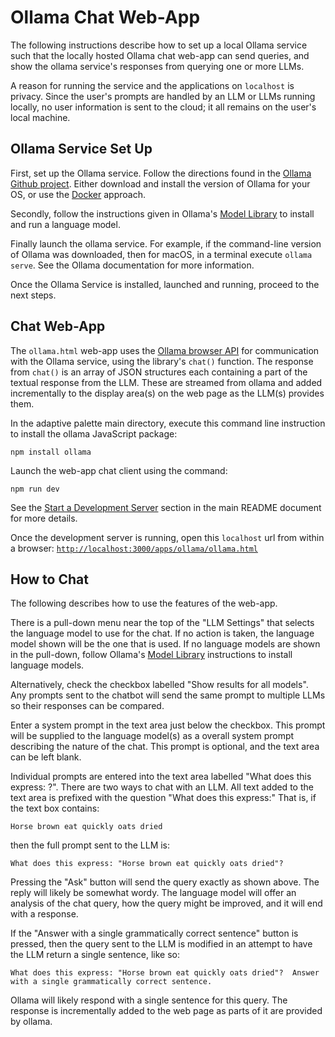 # Ollama Chat Web-App

The following instructions describe how to set up a local Ollama service such
that the locally hosted Ollama chat web-app can send queries, and show the
ollama service's responses from querying one or more LLMs.

A reason for running the service and the applications on `localhost` is privacy.
 Since the user's prompts are handled by an LLM or LLMs running locally, no user
information is sent to the cloud; it all remains on the user's local machine.

## Ollama Service Set Up

First, set up the Ollama service. Follow the directions found in the [Ollama
Github project](https://github.com/ollama/ollama?tab=readme-ov-file).  Either
download and install the version of Ollama for your OS, or use the
[Docker](https://github.com/ollama/ollama?tab=readme-ov-file#docker) approach.

Secondly, follow the instructions given in Ollama's [Model Library](https://github.com/ollama/ollama?tab=readme-ov-file#model-library)
to install and run a language model.

Finally launch the ollama service.  For example, if the command-line version of
Ollama was downloaded, then for macOS, in a terminal execute `ollama serve`.
See the Ollama documentation for more information.

Once the Ollama Service is installed, launched and running, proceed to the next
steps.

## Chat Web-App

The `ollama.html` web-app uses the [Ollama browser API](https://github.com/ollama/ollama-js/?tab=readme-ov-file#browser-usage)
for communication with the Ollama service, using the library's `chat()`
function. The response from `chat()`  is an array of JSON structures each
containing a part of the textual response from the LLM.  These are streamed from
ollama and added incrementally to the display area(s) on the web page as the
LLM(s) provides them.

In the adaptive palette main directory, execute this command line instruction to
install the ollama JavaScript package:

```text
npm install ollama
```

Launch the web-app chat client using the command:

```text
npm run dev
```

See the [Start a Development Server](../../README.md#start-a-development-server)
section in the main README document for more details.

Once the development server is running, open this `localhost` url from within a
browser:
[`http://localhost:3000/apps/ollama/ollama.html`](http://localhost:3000/apps/ollama/ollama.html)

## How to Chat

The following describes how to use the features of the web-app.

There is a pull-down menu near the top of the "LLM Settings" that selects the
language model to use for the chat. If no action is taken, the language model
shown will be the one that is used. If no language models are shown in the
pull-down, follow Ollama's [Model Library](https://github.com/ollama/ollama?tab=readme-ov-file#model-library)
instructions to install language models.

Alternatively, check the checkbox labelled "Show results for all models".  Any
prompts sent to the chatbot will send the same prompt to multiple LLMs so their
responses can be compared.

Enter a system prompt in the text area just below the checkbox.  This prompt
will be supplied to the language model(s) as a overall system prompt describing
the nature of the chat.  This prompt is optional, and the text area can be left
blank.

Individual prompts are entered into the text area labelled "What does this
express: ?".  There are two ways to chat with an LLM.  All text added to the
text area is prefixed with the question "What does this express:"
That is, if the text box contains:

```text
Horse brown eat quickly oats dried
```

then the full prompt sent to the LLM is:

```text
What does this express: "Horse brown eat quickly oats dried"?
```

Pressing the "Ask" button will send the query exactly as shown above.  The reply
will likely be somewhat wordy.  The language model will offer an analysis of the
chat query, how the query might be improved, and it will end with a response.

If the "Answer with a single grammatically correct sentence" button is pressed,
then the query sent to the LLM is modified in an attempt to have the LLM
return a single sentence, like so:

```text
What does this express: "Horse brown eat quickly oats dried"?  Answer
with a single grammatically correct sentence.
```

Ollama will likely respond with a single sentence for this query.  The response
is incrementally added to the web page as parts of it are provided by ollama.
